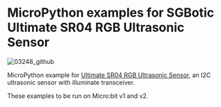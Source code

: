 # MicroPython examples for SGBotic Ultimate SR04 RGB Ultrasonic Sensor

![03248_github](https://user-images.githubusercontent.com/2862935/136160932-7d405714-955f-415a-843e-dcd4038eb9ee.jpg)

MicroPython example for [Ultimate SR04 RGB Ultrasonic Sensor](https://www.sgbotic.com/index.php?dispatch=products.view&product_id=3248), an I2C ultrasonic sensor with illuminate transceiver.

These examples to be run on Micro:bit v1 and v2.
